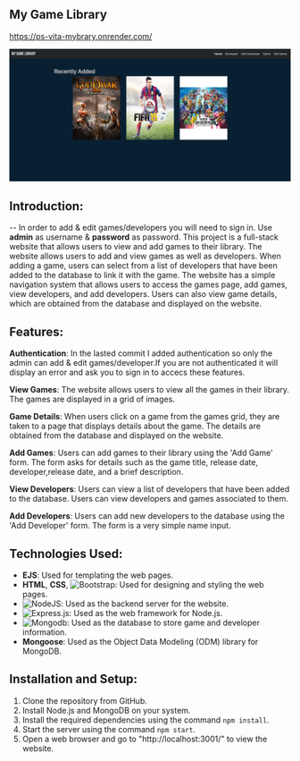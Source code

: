 <!-- ABOUT THE PROJECT -->

## My Game Library
https://ps-vita-mybrary.onrender.com/

![Product Name Screen Shot](https://github.com/Jr-rojas/My_Game_Library/blob/main/project_img/screencapture-ps-vita-mybrary-onrender-2023-03-27-17_18_54.png)



## Introduction:
-- In order to add & edit games/developers you will need to sign in. Use **admin** as username & **password** as password. 
This project is a full-stack website that allows users to view and add games to their library. The website allows users to add and view games as well as developers. When adding a game, users can select from a list of developers that have been added to the database to link it with the game. The website has a simple navigation system that allows users to access the games page, add games, view developers, and add developers. Users can also view game details, which are obtained from the database and displayed on the website.



## Features:
**Authentication**: In the lasted commit I added authentication so only the admin can add & edit games/developer.If you are not authenticated it will display an error and ask you to sign in to accecs these features.

**View Games**: The website allows users to view all the games in their library. The games are displayed in a grid of images.

**Game Details**: When users click on a game from the games grid, they are taken to a page that displays details about the game. The details are obtained from the database and displayed on the website.

**Add Games**: Users can add games to their library using the 'Add Game' form. The form asks for details such as the game title, release date, developer,release date, and a brief description.

**View Developers**: Users can view a list of developers that have been added to the database. Users can view developers and games associated to them.

**Add Developers**: Users can add new developers to the database using the 'Add Developer' form. The form is a very simple name input.

## Technologies Used: 

* **EJS**: Used for templating the web pages.
* **HTML**, **CSS**, ![Bootstrap](https://img.shields.io/badge/bootstrap-%23563D7C.svg?style=for-the-badge&logo=bootstrap&logoColor=white): Used for designing and styling the web pages.
* ![NodeJS](https://img.shields.io/badge/node.js-6DA55F?style=for-the-badge&logo=node.js&logoColor=white): Used as the backend server for the website.
* ![Express.js](https://img.shields.io/badge/express.js-%23404d59.svg?style=for-the-badge&logo=express&logoColor=%2361DAFB): Used as the web framework for Node.js.
* ![Mongodb](https://img.shields.io/badge/MongoDB-4EA94B?style=for-the-badge&logo=mongodb&logoColor=white): Used as the database to store game and developer information.
* **Mongoose**: Used as the Object Data Modeling (ODM) library for MongoDB.

## Installation and Setup:

1. Clone the repository from GitHub.
2. Install Node.js and MongoDB on your system.
3. Install the required dependencies using the command `npm install`.
4. Start the server using the command `npm start`.
5. Open a web browser and go to "http://localhost:3001/" to view the website.

